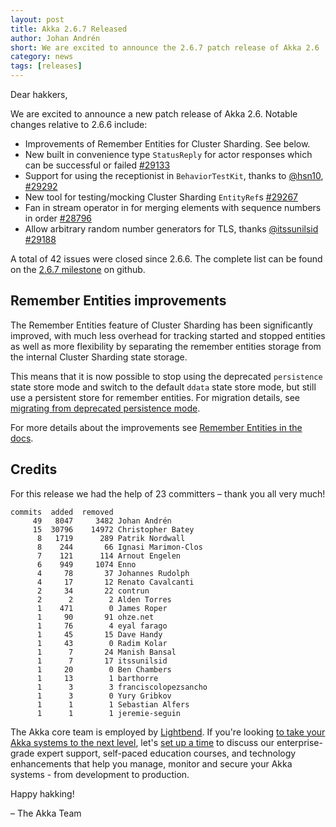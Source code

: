 ```yaml
---
layout: post
title: Akka 2.6.7 Released
author: Johan Andrén
short: We are excited to announce the 2.6.7 patch release of Akka 2.6
category: news
tags: [releases]
---
```


Dear hakkers,

We are excited to announce a new patch release of Akka 2.6. Notable changes relative to 2.6.6 include:

* Improvements of Remember Entities for Cluster Sharding. See below.
* New built in convenience type `StatusReply` for actor responses which can be successful or failed [#29133](https://github.com/akka/akka/issues/29133)
* Support for using the receptionist in `BehaviorTestKit`, thanks to [@hsn10](https://github.com/hsn10), [#29292](https://github.com/akka/akka/issues/29292) 
* New tool for testing/mocking Cluster Sharding `EntityRef`s [#29267](https://github.com/akka/akka/issues/29267)
* Fan in stream operator in for merging elements with sequence numbers in order [#28796](https://github.com/akka/akka/issues/28769)
* Allow arbitrary random number generators for TLS, thanks [@itssunilsid](https://github.com/itssunilsid) [#29188](https://github.com/akka/akka/issues/29188)

A total of 42 issues were closed since 2.6.6. The complete list can be found on the [2.6.7 milestone](https://github.com/akka/akka/milestone/167?closed=1) on github.

## Remember Entities improvements

The Remember Entities feature of Cluster Sharding has been significantly improved, with much less overhead for tracking started and stopped entities as well as more flexibility by separating the remember entities storage from the internal Cluster Sharding state storage.

This means that it is now possible to stop using the deprecated `persistence` state store mode and switch to the default `ddata` state store mode, but still use a persistent store for remember entities. For migration details, see [migrating from deprecated persistence mode](https://doc.akka.io/docs/akka/current/typed/cluster-sharding.html#migrating-from-deprecated-persistence-mode).

For more details about the improvements see [Remember Entities in the docs](https://doc.akka.io/docs/akka/current/typed/cluster-sharding.html).

## Credits

For this release we had the help of 23 committers – thank you all very much!

```
commits  added  removed
     49   8047     3482 Johan Andrén
     15  30796    14972 Christopher Batey
      8   1719      289 Patrik Nordwall
      8    244       66 Ignasi Marimon-Clos
      7    121      114 Arnout Engelen
      6    949     1074 Enno
      4     78       37 Johannes Rudolph
      4     17       12 Renato Cavalcanti
      2     34       22 contrun
      2      2        2 Alden Torres
      1    471        0 James Roper
      1     90       91 ohze.net
      1     76        4 eyal farago
      1     45       15 Dave Handy
      1     43        0 Radim Kolar
      1      7       24 Manish Bansal
      1      7       17 itssunilsid
      1     20        0 Ben Chambers
      1     13        1 barthorre
      1      3        3 franciscolopezsancho
      1      3        0 Yury Gribkov
      1      1        1 Sebastian Alfers
      1      1        1 jeremie-seguin
```

The Akka core team is employed by [Lightbend](https://www.lightbend.com/). If you're looking [to take your Akka systems to the next level](https://www.lightbend.com/akka#subscription), let's [set up a time](https://www.lightbend.com/contact) to discuss our enterprise-grade expert support, self-paced education courses, and technology enhancements that help you manage, monitor and secure your Akka systems - from development to production.

Happy hakking!

– The Akka Team
